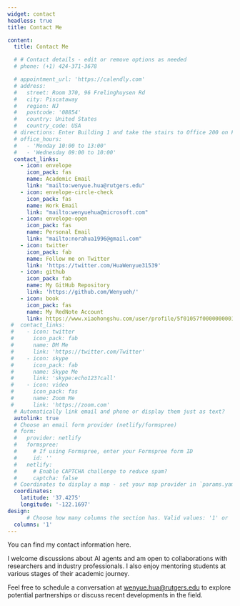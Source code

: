 ```yaml
---
widget: contact
headless: true
title: Contact Me

content:
  title: Contact Me

  # # Contact details - edit or remove options as needed
  # phone: (+1) 424-371-3678

  # appointment_url: 'https://calendly.com'
  # address:
  #   street: Room 370, 96 Frelinghuysen Rd
  #   city: Piscataway
  #   region: NJ
  #   postcode: '08854'
  #   country: United States
  #   country_code: USA
  # directions: Enter Building 1 and take the stairs to Office 200 on Floor 2
  # office_hours:
  #   - 'Monday 10:00 to 13:00'
  #   - 'Wednesday 09:00 to 10:00'
  contact_links:
    - icon: envelope
      icon_pack: fas
      name: Academic Email
      link: "mailto:wenyue.hua@rutgers.edu"
    - icon: envelope-circle-check
      icon_pack: fas
      name: Work Email
      link: "mailto:wenyuehua@microsoft.com"
    - icon: envelope-open
      icon_pack: fas
      name: Personal Email
      link: "mailto:norahua1996@gmail.com"
    - icon: twitter
      icon_pack: fab
      name: Follow me on Twitter
      link: 'https://twitter.com/HuaWenyue31539'
    - icon: github
      icon_pack: fab
      name: My GitHub Repository
      link: 'https://github.com/Wenyueh/'
    - icon: book
      icon_pack: fas
      name: My RedNote Account
      link: https://www.xiaohongshu.com/user/profile/5f01057f0000000001003c91
 #  contact_links:
 #    - icon: twitter
 #      icon_pack: fab
 #      name: DM Me
 #      link: 'https://twitter.com/Twitter'
 #    - icon: skype
 #      icon_pack: fab
 #      name: Skype Me
 #      link: 'skype:echo123?call'
 #    - icon: video
 #      icon_pack: fas
 #      name: Zoom Me
 #      link: 'https://zoom.com'
  # Automatically link email and phone or display them just as text?
  autolink: true
  # Choose an email form provider (netlify/formspree)
  # form:
  #   provider: netlify
  #   formspree:
  #     # If using Formspree, enter your Formspree form ID
  #     id: ''
  #   netlify:
  #     # Enable CAPTCHA challenge to reduce spam?
  #     captcha: false
  # Coordinates to display a map - set your map provider in `params.yaml`
  coordinates:
    latitude: '37.4275'
    longitude: '-122.1697'
design:
      # Choose how many columns the section has. Valid values: '1' or '2'.
  columns: '1'
---
```


You can find my contact information here.

I welcome discussions about AI agents and am open to collaborations with researchers and industry professionals. I also enjoy mentoring students at various stages of their academic journey. 

Feel free to schedule a conversation at wenyue.hua@rutgers.edu to explore potential partnerships or discuss recent developments in the field.

